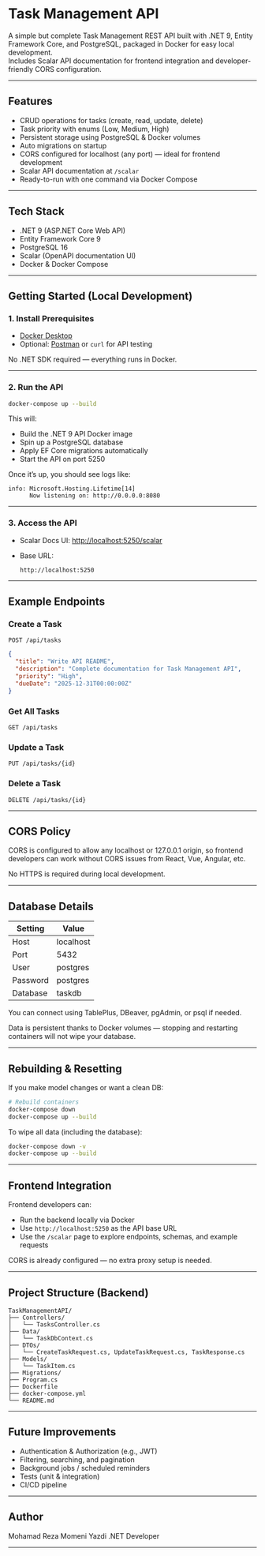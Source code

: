 ﻿# Task Management API

A simple but complete Task Management REST API built with .NET 9, Entity Framework Core, and PostgreSQL, packaged in Docker for easy local development.  
Includes Scalar API documentation for frontend integration and developer-friendly CORS configuration.

---

## Features

- CRUD operations for tasks (create, read, update, delete)  
- Task priority with enums (Low, Medium, High)  
- Persistent storage using PostgreSQL & Docker volumes  
- Auto migrations on startup  
- CORS configured for localhost (any port) — ideal for frontend development  
- Scalar API documentation at `/scalar`  
- Ready-to-run with one command via Docker Compose

---

## Tech Stack

- .NET 9 (ASP.NET Core Web API)
- Entity Framework Core 9
- PostgreSQL 16
- Scalar (OpenAPI documentation UI)
- Docker & Docker Compose

---

## Getting Started (Local Development)

### 1. Install Prerequisites
- [Docker Desktop](https://www.docker.com/products/docker-desktop/)  
- Optional: [Postman](https://www.postman.com/) or `curl` for API testing

No .NET SDK required — everything runs in Docker.

---

### 2. Run the API

```bash
docker-compose up --build
````

This will:

* Build the .NET 9 API Docker image
* Spin up a PostgreSQL database
* Apply EF Core migrations automatically
* Start the API on port 5250

Once it’s up, you should see logs like:

```
info: Microsoft.Hosting.Lifetime[14]
      Now listening on: http://0.0.0.0:8080
```

---

### 3. Access the API

* Scalar Docs UI:
  [http://localhost:5250/scalar](http://localhost:5250/scalar)

* Base URL:

  ```
  http://localhost:5250
  ```

---

## Example Endpoints

### Create a Task

`POST /api/tasks`

```json
{
  "title": "Write API README",
  "description": "Complete documentation for Task Management API",
  "priority": "High",
  "dueDate": "2025-12-31T00:00:00Z"
}
```

### Get All Tasks

`GET /api/tasks`

### Update a Task

`PUT /api/tasks/{id}`

### Delete a Task

`DELETE /api/tasks/{id}`

---

## CORS Policy

CORS is configured to allow any localhost or 127.0.0.1 origin, so frontend developers can work without CORS issues from React, Vue, Angular, etc.

No HTTPS is required during local development.

---

## Database Details

| Setting  | Value     |
| -------- | --------- |
| Host     | localhost |
| Port     | 5432      |
| User     | postgres  |
| Password | postgres  |
| Database | taskdb    |

You can connect using TablePlus, DBeaver, pgAdmin, or psql if needed.

Data is persistent thanks to Docker volumes — stopping and restarting containers will not wipe your database.

---

## Rebuilding & Resetting

If you make model changes or want a clean DB:

```bash
# Rebuild containers
docker-compose down
docker-compose up --build
```

To wipe all data (including the database):

```bash
docker-compose down -v
docker-compose up --build
```

---

## Frontend Integration

Frontend developers can:

* Run the backend locally via Docker
* Use `http://localhost:5250` as the API base URL
* Use the `/scalar` page to explore endpoints, schemas, and example requests

CORS is already configured — no extra proxy setup is needed.

---

## Project Structure (Backend)

```
TaskManagementAPI/
├── Controllers/
│   └── TasksController.cs
├── Data/
│   └── TaskDbContext.cs
├── DTOs/
│   └── CreateTaskRequest.cs, UpdateTaskRequest.cs, TaskResponse.cs
├── Models/
│   └── TaskItem.cs
├── Migrations/
├── Program.cs
├── Dockerfile
├── docker-compose.yml
└── README.md
```

---

## Future Improvements

* Authentication & Authorization (e.g., JWT)
* Filtering, searching, and pagination
* Background jobs / scheduled reminders
* Tests (unit & integration)
* CI/CD pipeline

---

## Author

Mohamad Reza Momeni Yazdi
.NET Developer

---
